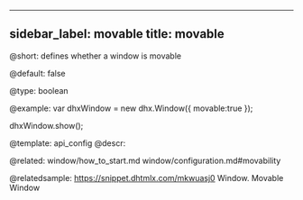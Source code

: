 
---
sidebar_label: movable
title: movable
---          

@short: 
defines whether a window is movable


@default:
false


@type: boolean

@example: 
var dhxWindow = new dhx.Window({
    movable:true
});

dhxWindow.show();


@template:	api_config
@descr: 

@related: window/how_to_start.md
window/configuration.md#movability

@relatedsample: https://snippet.dhtmlx.com/mkwuasj0	Window.  Movable Window